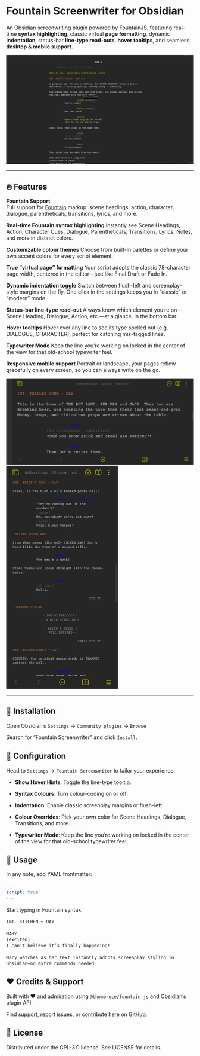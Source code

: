 # Fountain Screenwriter for Obsidian

An Obsidian screenwriting plugin powered by [FountainJS]([https://github.com/thombruce/FountainJS), featuring real-time **syntax highlighting**, classic virtual **page formatting**, dynamic **indentation**, status-bar **line-type read-outs**, **hover tooltips**, and seamless **desktop & mobile support**.

<img src="images/desktop-1.png" alt="Desktop screenshot" style="max-width: 100%; height: auto; max-height: 600px;" />

---

## 🔥 Features

 **Fountain Support**  
Full support for [Fountain](https://fountain.io/) markup: scene headings, action, character, dialogue, parentheticals, transitions, lyrics, and more.

**Real-time Fountain syntax highlighting**
Instantly see Scene Headings, Action, Character Cues, Dialogue, Parentheticals, Transitions, Lyrics, Notes, and more in distinct colors.

**Customizable colour themes**
Choose from built-in palettes or define your own accent colors for every script element.

**True “virtual page” formatting**
Your script adopts the classic 78-character page width, centered in the editor—just like Final Draft or Fade In.

**Dynamic indentation toggle**
Switch between flush-left and screenplay-style margins on the fly. One click in the settings keeps you in “classic” or “modern” mode.

**Status-bar line-type read-out**
Always know which element you’re on—Scene Heading, Dialogue, Action, etc.—at a glance, in the bottom bar.

**Hover tooltips**
Hover over any line to see its type spelled out (e.g. DIALOGUE, CHARACTER), perfect for catching mis-tagged lines.

**Typewriter Mode**
Keep the line you’re working on locked in the center of the view for that old-school typewriter feel.

**Responsive mobile support**
Portrait or landscape, your pages reflow gracefully on every screen, so you can always write on the go.

<img src="images/mobile-landscape.png" alt="Mobile screenshot in landscape" style="max-width: 350px%; max-height: 600px;" />

<img src="images/mobile-portrait.png" alt="Mobile screenshot in portrait" style="max-width: 300px; max-height: 600px;" />

---

## 🚀 Installation
Open Obsidian’s `Settings` → `Community plugins` → `Browse`

Search for “Fountain Screenwriter” and click `Install`.


## 🎨 Configuration
Head to `Settings` → `Fountain Screenwriter` to tailor your experience:

- **Show Hover Hints**: Toggle the line-type tooltip.

- **Syntax Colours**: Turn colour-coding on or off.

- **Indentation**: Enable classic screenplay margins or flush-left.

- **Colour Overrides**: Pick your own color for Scene Headings, Dialogue, Transitions, and more.

- **Typewriter Mode**: Keep the line you’re working on locked in the center of the view for that old-school typewriter feel.

## 📖 Usage
In any note, add YAML frontmatter:

```yaml
---
script: true
---
```

Start typing in Fountain syntax:

```fountain
INT. KITCHEN – DAY

MARY
(excited)
I can’t believe it’s finally happening!

Mary watches as her text instantly adopts screenplay styling in Obsidian—no extra commands needed.
```

## ❤️ Credits & Support
Built with ❤️ and admiration using `@thombruce/fountain-js` and Obsidian’s plugin API.

Find support, report issues, or contribute here on GitHub.

## 📜 License
Distributed under the GPL-3.0 license. See LICENSE for details.
